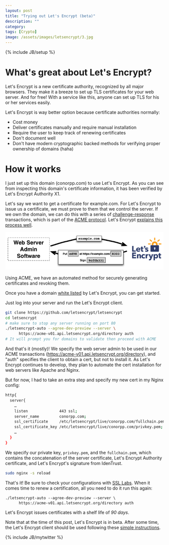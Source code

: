```yaml
---
layout: post
title: "Trying out Let's Encrypt (beta)"
description: ""
category: 
tags: [Crypto]
image: /assets/images/letsencrypt/3.jpg
---
```

{% include JB/setup %}

# What's great about Let's Encrypt?

Let's Encrypt is a new certificate authority, recognized by all major browsers.  They make it a breeze to set up
 TLS certificates for your web server.  And for free!  With a service like this, anyone
 can set up TLS for his or her services easily.

Let's Encrypt is way better option because certificate authorities normally:

* Cost money
* Deliver certificates manually and require manual installation
* Require the user to keep track of renewing certificates
* Don't document well
* Don't have modern cryptographic backed methods for verifying proper ownership of domains (haha)

# How it works

I just set up this domain (conorpp.com) to use Let's Encrypt.  As you can
see from inspecting this domain's certificate information, it has been verified by 
Let's Encrypt Authority X1.

Let's say we want to get a certificate for example.com. For Let's Encrypt to issue us a certificate, we must prove to them that we control the server.  If we own the domain, we can do this with a series of [challenge-response](https://en.wikipedia.org/wiki/Challenge%E2%80%93response_authentication) transactions, which is part of the [ACME protocol](https://github.com/letsencrypt/acme-spec).  Let's Encrypt [explains this process well](https://letsencrypt.org/howitworks/technology/).

![](/assets/images/letsencrypt/howitworks_challenge.png)

Using ACME, we have an automated method for securely generating certificates and revoking them.

Once you have a domain [white listed](https://www.eff.org/deeplinks/2015/10/lets-encrypt-enters-private-beta) by Let's Encrypt, you can get started.

Just log into your server and run the Let's Encrypt client.

```bash
git clone https://github.com/letsencrypt/letsencrypt
cd letsencrypt
# make sure to stop any server running on port 80
./letsencrypt-auto --agree-dev-preview --server \
      https://acme-v01.api.letsencrypt.org/directory auth
# It will prompt you for domains to validate then proceed with ACME
```

And that's it (mostly)! We specify the web server admin to be used in our ACME transactions (https://acme-v01.api.letsencrypt.org/directory), and "auth" specifies
the client to obtain a cert, but not to install it.  As Let's Encrypt continues to develop, they
plan to automate the cert installation for web servers like Apache and Nginx.

But for now, I had to take an extra step and specify my new cert in my Nginx config:

```bash
http{
  server{
    …
    listen              443 ssl;
    server_name         conorpp.com;
    ssl_certificate     /etc/letsencrypt/live/conorpp.com/fullchain.pem;
    ssl_certificate_key /etc/letsencrypt/live/conorpp.com/privkey.pem;
    …
  }
}
```

We specify our private key, `privkey.pem`, and the `fullchain.pem`, which contains the concatenation of the server certificate, Let's Encrypt Authority certificate, and Let's Encrypt's signature from IdenTrust.

```bash
sudo nginx -s reload
```

That's it!  Be sure to check your configurations with [SSL Labs](https://www.ssllabs.com/ssltest/).  When it comes time to renew a certification, all you need to do it run this again:

```
./letsencrypt-auto --agree-dev-preview --server \
      https://acme-v01.api.letsencrypt.org/directory auth
```

Let's Encrypt issues certificates with a shelf life of *90 days*.

Note that at the time of this post, Let's Encrypt is in beta.  After some time, the Let's Encrypt client
should be used following these [simple instructions](https://letsencrypt.org/howitworks/).



{% include JB/mytwitter %}
